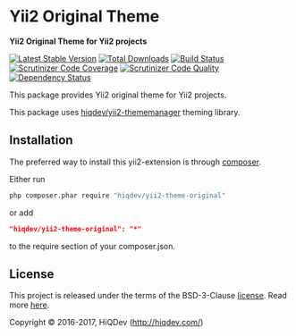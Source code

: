 # Yii2 Original Theme

**Yii2 Original Theme for Yii2 projects**

[![Latest Stable Version](https://poser.pugx.org/hiqdev/yii2-theme-original/v/stable)](https://packagist.org/packages/hiqdev/yii2-theme-original)
[![Total Downloads](https://poser.pugx.org/hiqdev/yii2-theme-original/downloads)](https://packagist.org/packages/hiqdev/yii2-theme-original)
[![Build Status](https://img.shields.io/travis/hiqdev/yii2-theme-original.svg)](https://travis-ci.org/hiqdev/yii2-theme-original)
[![Scrutinizer Code Coverage](https://img.shields.io/scrutinizer/coverage/g/hiqdev/yii2-theme-original.svg)](https://scrutinizer-ci.com/g/hiqdev/yii2-theme-original/)
[![Scrutinizer Code Quality](https://img.shields.io/scrutinizer/g/hiqdev/yii2-theme-original.svg)](https://scrutinizer-ci.com/g/hiqdev/yii2-theme-original/)
[![Dependency Status](https://www.versioneye.com/php/hiqdev:yii2-theme-original/dev-master/badge.svg)](https://www.versioneye.com/php/hiqdev:yii2-theme-original/dev-master)

This package provides Yii2 original theme for Yii2 projects.

This package uses [hiqdev/yii2-thememanager] theming library.

[hiqdev/yii2-thememanager]: https://github.com/hiqdev/yii2-thememanager

## Installation

The preferred way to install this yii2-extension is through [composer](http://getcomposer.org/download/).

Either run

```sh
php composer.phar require "hiqdev/yii2-theme-original"
```

or add

```json
"hiqdev/yii2-theme-original": "*"
```

to the require section of your composer.json.

## License

This project is released under the terms of the BSD-3-Clause [license](LICENSE).
Read more [here](http://choosealicense.com/licenses/bsd-3-clause).

Copyright © 2016-2017, HiQDev (http://hiqdev.com/)
